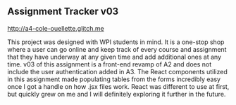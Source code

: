 ## Assignment Tracker v03

http://a4-cole-ouellette.glitch.me

This project was designed with WPI students in mind. It is a one-stop shop where a user can go online and keep track of every course and assignment that they have underway at any given time and add additional ones at any time. v03 of this assignment is a front-end revamp of A2 and does not include the user authentication added in A3. The React components utilized in this assignment made populating tables from the forms incredibly easy once I got a handle on how .jsx files work. React was different to use at first, but quickly grew on me and I will definitely exploring it further in the future.
